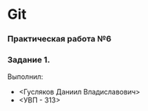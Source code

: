 # Git
### Практическая работа №6
### Задание 1.
Выполнил:
* <Гусляков Даниил Владиславович>
* <УВП - 313>
